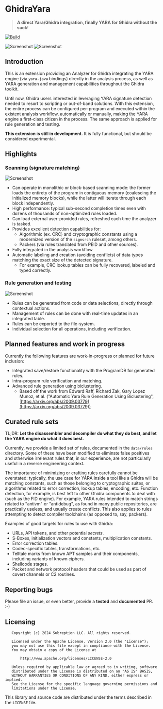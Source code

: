 # GhidraYara

> **A direct Yara/Ghidra integration, finally YARA for Ghidra without the suck!**

[![Build](https://github.com/subreption/ghidra_yara/actions/workflows/build.yml/badge.svg)](https://github.com/subreption/ghidra_yara/actions/workflows/build.yml)

![Screenshot](images/screenshot_1.png)
![Screenshot](images/analysis_bookmarks.png)

## Introduction

This is an extension providing an Analyzer for Ghidra integrating the YARA engine (via `yara-java`
bindings) directly in the analysis process, as well as YARA generation and management capabilities
throughout the Ghidra toolkit.

Until now, Ghidra users interested in leveraging YARA signature detection needed to resort to
scripting or out-of-band solutions. With this extension, the entire process can be configured per-program
and executed within the existent analysis workflow, automatically or manually, making the YARA
engine a first-class citizen in the process. The same approach is applied for rule generation and testing.

**This extension is still in development.** It is fully functional, but should be considered
experimental.

## Highlights

### Scanning (signature matching)

![Screenshot](images/analyzer.png)

 - Can operate in monolithic or block-based scanning mode: the former loads the entirety of the program in contiguous memory (coalescing the initialized memory blocks), while the latter will iterate through each block independently.
 - High performance: typical sub-second completion times even with dozens of thousands of non-optimized rules loaded.
 - Can load external user-provided rules, refreshed each time the analyzer is tasked.
 - Provides excellent detection capabilities for:
     - Algorithmic (ex. CRC) and cryptographic constants using a modernized version of the `signsrch` ruleset, among others.
     - Packers (via rules translated from PEID and other sources).
 - Fully integrated in the analysis workflow.
 - Automatic labeling and creation (avoiding conflicts) of data types matching the exact size of the detected signature.
     - For example, CRC lookup tables can be fully recovered, labeled and typed correctly.

### Rule generation and testing

![Screenshot](images/rule_management.png)

 - Rules can be generated from code or data selections, directly through contextual actions.
 - Management of rules can be done with real-time updates in an integrated table.
 - Rules can be exported to the file-system.
 - Individual selection for all operations, including verification.

## Planned features and work in progress

Currently the following features are work-in-progress or planned for future inclusion:

 - Integrated save/restore functionality with the ProgramDB for generated rules.
 - Intra-program rule verification and matching.
 - Advanced rule generation using biclustering.
     - Based off the work from Edward Raff, Richard Zak, Gary Lopez Munoz, et al. ("Automatic Yara Rule Generation Using Biclustering", [https://arxiv.org/abs/2009.03779](https://arxiv.org/abs/2009.03779))

## Curated rule sets

TL;DR: **Let the disassembler and decompiler do what they do best, and let the YARA engine do what it does best.**

Currently, we provide a limited set of rules, documented in the `data/rules` directory. Some of
these have been modified to eliminate false positives and otherwise irrelevant rules that, in our
experience, are not particularly useful in a reverse engineering context.

The importance of minimizing or crafting rules carefully cannot be overstated: typically, the use
case for YARA inside a tool like a Ghidra will be matching constants, such as those belonging to
cryptographic suites, or algorithms related to error correction, lookup tables, encoding, etc.
Function detection, for example, is best left to other Ghidra components to deal with (such as the
FID engine). For example, YARA rules intended to match strings related to "antivm" or "antidebug",
as found in many public repositories, are practically useless, and usually create conflicts. This
also applies to rules attempting to detect compiler toolchains (as opposed to, say, packers).

Examples of good targets for rules to use with Ghidra:

 - URLs, API tokens, and other potential *secrets*.
 - S-Boxes, initialization vectors and constants, multiplication constants.
 - Error correction tables.
 - Codec-specific tables, transformations, etc.
 - Telltale marks from known APT samples and their components, including variants of known ciphers.
 - Shellcode stages.
 - Packet and network protocol headers that could be used as part of covert channels or C2 routines.

## Reporting bugs

Please file an issue, or even better, provide a **tested** and **documented** PR. :-)

## Licensing

```
   Copyright (c) 2024 Subreption LLC. All rights reserved.

   Licensed under the Apache License, Version 2.0 (the "License");
   you may not use this file except in compliance with the License.
   You may obtain a copy of the License at

       http://www.apache.org/licenses/LICENSE-2.0

   Unless required by applicable law or agreed to in writing, software
   distributed under the License is distributed on an "AS IS" BASIS,
   WITHOUT WARRANTIES OR CONDITIONS OF ANY KIND, either express or implied.
   See the License for the specific language governing permissions and
   limitations under the License.
```

This library and source code are distributed under the terms described in the `LICENSE` file.
